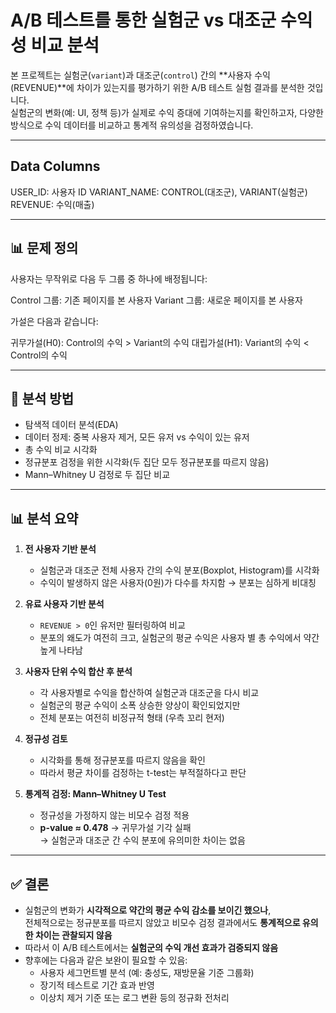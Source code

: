 # A/B 테스트를 통한 실험군 vs 대조군 수익성 비교 분석

본 프로젝트는 실험군(`variant`)과 대조군(`control`) 간의 **사용자 수익(REVENUE)**에 차이가 있는지를 평가하기 위한 A/B 테스트 실험 결과를 분석한 것입니다.  
실험군의 변화(예: UI, 정책 등)가 실제로 수익 증대에 기여하는지를 확인하고자, 다양한 방식으로 수익 데이터를 비교하고 통계적 유의성을 검정하였습니다.

---

## Data Columns
USER_ID: 사용자 ID
VARIANT_NAME: CONTROL(대조군), VARIANT(실험군)
REVENUE: 수익(매출)

---
## 📊 문제 정의
사용자는 무작위로 다음 두 그룹 중 하나에 배정됩니다:

Control 그룹: 기존 페이지를 본 사용자
Variant 그룹: 새로운 페이지를 본 사용자

가설은 다음과 같습니다:

귀무가설(H0): Control의 수익 > Variant의 수익
대립가설(H1): Variant의 수익 < Control의 수익

---

## 🧪 분석 방법
- 탐색적 데이터 분석(EDA)
- 데이터 정제: 중복 사용자 제거, 모든 유저 vs 수익이 있는 유저
- 총 수익 비교 시각화
- 정규분포 검정을 위한 시각화(두 집단 모두 정규분포를 따르지 않음)
- Mann–Whitney U 검정로 두 집단 비교

---

## 📊 분석 요약

1. **전 사용자 기반 분석**
   - 실험군과 대조군 전체 사용자 간의 수익 분포(Boxplot, Histogram)를 시각화
   - 수익이 발생하지 않은 사용자(0원)가 다수를 차지함 → 분포는 심하게 비대칭

2. **유료 사용자 기반 분석**
   - `REVENUE > 0`인 유저만 필터링하여 비교
   - 분포의 왜도가 여전히 크고, 실험군의 평균 수익은 사용자 별 총 수익에서 약간 높게 나타남

3. **사용자 단위 수익 합산 후 분석**
   - 각 사용자별로 수익을 합산하여 실험군과 대조군을 다시 비교
   - 실험군의 평균 수익이 소폭 상승한 양상이 확인되었지만
   - 전체 분포는 여전히 비정규적 형태 (우측 꼬리 현저)

4. **정규성 검토**
   - 시각화를 통해 정규분포를 따르지 않음을 확인
   - 따라서 평균 차이를 검정하는 t-test는 부적절하다고 판단

5. **통계적 검정: Mann–Whitney U Test**
   - 정규성을 가정하지 않는 비모수 검정 적용
   - **p-value ≈ 0.478** → 귀무가설 기각 실패  
     → 실험군과 대조군 간 수익 분포에 유의미한 차이는 없음

---

## ✅ 결론

- 실험군의 변화가 **시각적으로 약간의 평균 수익 감소를 보이긴 했으나**,  
  전체적으로는 정규분포를 따르지 않았고 비모수 검정 결과에서도 **통계적으로 유의한 차이는 관찰되지 않음**  
- 따라서 이 A/B 테스트에서는 **실험군의 수익 개선 효과가 검증되지 않음**
- 향후에는 다음과 같은 보완이 필요할 수 있음:
  - 사용자 세그먼트별 분석 (예: 충성도, 재방문율 기준 그룹화)
  - 장기적 테스트로 기간 효과 반영
  - 이상치 제거 기준 또는 로그 변환 등의 정규화 전처리
